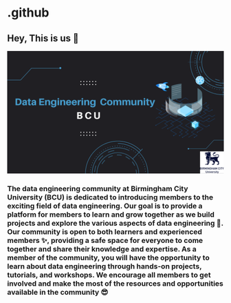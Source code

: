 # .github

## Hey, This is us 👋
<img src="/img/DE_BCU.png" alt="Alt text" title="Optional title">

<h3 align="left">The data engineering community at Birmingham City University (BCU) is dedicated to introducing members to the exciting field of data engineering. Our goal is to provide a platform for members to learn and grow together as we build projects and explore the various aspects of data engineering 🍿. Our community is open to both learners and experienced members ✨, providing a safe space for everyone to come together and share their knowledge and expertise. As a member of the community, you will have the opportunity to learn about data engineering through hands-on projects, tutorials, and workshops. We encourage all members to get involved and make the most of the resources and opportunities available in the community 😎
</h3> 



